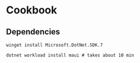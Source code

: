 # Cookbook

## Dependencies

```pwsh
winget install Microsoft.DotNet.SDK.7

dotnet workload install maui # takes about 10 min
```